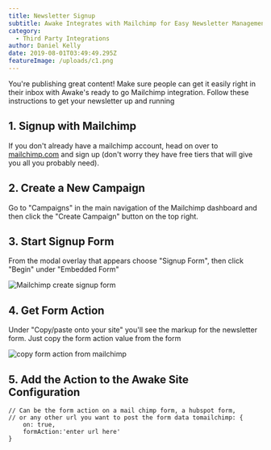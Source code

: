 ```yaml
---
title: Newsletter Signup
subtitle: Awake Integrates with Mailchimp for Easy Newsletter Management
category:
  - Third Party Integrations
author: Daniel Kelly
date: 2019-08-01T03:49:49.295Z
featureImage: /uploads/c1.png
---
```

You're publishing great content! Make sure people can get it easily right in their inbox with Awake's ready to go Mailchimp integration. Follow these instructions to get your newsletter up and running

## 1. Signup with Mailchimp

If you don't already have a mailchimp account, head on over to [mailchimp.com](https://mailchimp.com) and sign up (don't worry they have free tiers that will give you all you probably need).

## 2. Create a New Campaign

Go to "Campaigns" in the main navigation of the Mailchimp dashboard and then click the "Create Campaign" button on the top right.

## 3. Start Signup Form

From the modal overlay that appears choose "Signup Form", then click "Begin" under "Embedded Form"

![Mailchimp create signup form](/uploads/screen-shot-2019-08-01-at-1.03.08-pm.png)

## 4. Get Form Action

Under "Copy/paste onto your site" you'll see the markup  for the newsletter form. Just copy the form action value from the form

![copy form action from mailchimp](/uploads/screen-shot-2019-08-01-at-1.05.09-pm.png)

## 5. Add the Action to the Awake Site Configuration

```
// Can be the form action on a mail chimp form, a hubspot form,
// or any other url you want to post the form data tomailchimp: {
    on: true,
    formAction:'enter url here'
}
```
